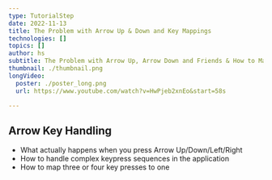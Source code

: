```yaml
---
type: TutorialStep
date: 2022-11-13
title: The Problem with Arrow Up & Down and Key Mappings 
technologies: []
topics: []
author: hs
subtitle: The Problem with Arrow Up, Arrow Down and Friends & How to Map 3 or 4 Keys to 1
thumbnail: ./thumbnail.png
longVideo:
  poster: ./poster_long.png
  url: https://www.youtube.com/watch?v=HwPjeb2xnEo&start=58s

---
```


## Arrow Key Handling

* What actually happens when you press Arrow Up/Down/Left/Right
* How to handle complex keypress sequences in the application
* How to map three or four key presses to one

